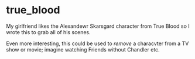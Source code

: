 # true_blood

My girlfriend likes the Alexandewr Skarsgard character from True Blood so I wrote this to grab all of his scenes.

Even more interesting, this could be used to *remove* a characvter from a TV show or movie; imagine watching Friends without Chandler etc.
